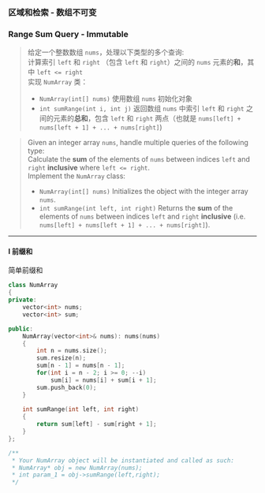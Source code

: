 ### 区域和检索 - 数组不可变
### Range Sum Query - Immutable

> 给定一个整数数组 `nums`，处理以下类型的多个查询:  
> 计算索引 `left` 和 `right` （包含 `left` 和 `right`）之间的 `nums` 元素的**和**，其中 `left <= right`  
> 实现 `NumArray` 类：  
> - `NumArray(int[] nums)` 使用数组 `nums` 初始化对象  
> - `int sumRange(int i, int j)` 返回数组 `nums` 中索引 `left` 和 `right` 之间的元素的**总和**，包含 `left` 和 `right` 两点（也就是 `nums[left] + nums[left + 1] + ... + nums[right]`)  

> Given an integer array `nums`, handle multiple queries of the following type:  
> Calculate the **sum** of the elements of `nums` between indices `left` and `right` **inclusive** where `left <= right`.  
> Implement the `NumArray` class:  
> - `NumArray(int[] nums)` Initializes the object with the integer array `nums`.  
> - `int sumRange(int left, int right)` Returns the **sum** of the elements of `nums` between indices `left` and `right` **inclusive** (i.e. `nums[left] + nums[left + 1] + ... + nums[right]`).  

----------

#### I 前缀和

简单前缀和

```cpp
class NumArray 
{
private:
    vector<int> nums;
    vector<int> sum;

public:
    NumArray(vector<int>& nums): nums(nums)
    {
        int n = nums.size();
        sum.resize(n);
        sum[n - 1] = nums[n - 1];
        for(int i = n - 2; i >= 0; --i)
            sum[i] = nums[i] + sum[i + 1];
        sum.push_back(0);
    }
    
    int sumRange(int left, int right) 
    {
        return sum[left] - sum[right + 1];
    }
};

/**
 * Your NumArray object will be instantiated and called as such:
 * NumArray* obj = new NumArray(nums);
 * int param_1 = obj->sumRange(left,right);
 */
```
